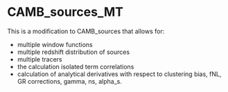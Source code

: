 # CAMB_sources_MT

This is a modification to CAMB_sources that allows for:
- multiple window functions
- multiple redshift distribution of sources
- multiple tracers 
- the calculation isolated term correlations
- calculation of analytical derivatives with respect to clustering bias, fNL, GR corrections, gamma, ns, alpha_s. 

